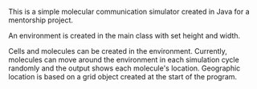 This is a simple molecular communication simulator created in Java for a mentorship project.

An environment is created in the main class with set height and width. 

Cells and molecules can be created in the environment. Currently, molecules can move around 
the environment in each simulation cycle randomly and the output shows each molecule's location.
Geographic location is based on a grid object created at the start of the program.

